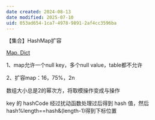 ```yaml
---
date created: 2024-08-13
date modified: 2025-07-10
uid: 053ad654-1ca7-4978-9891-2af4cc3596ba
---
```


【集合】HashMap扩容

[Map, Dict](Map,%20Dict.md)

1、map允许一个null key，多个null value，table都不允许

2、扩容map：16，75%，2n

数组大小总是2的幂次方，将取模操作变成与操作

key 的 hashCode 经过扰动函数处理过后得到 hash 值，然后 hash%length==hash&(length-1)得到下标位置

